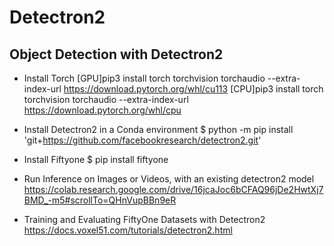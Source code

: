 # Detectron2
Object Detection with Detectron2
--------------------------------

- Install Torch
[GPU]pip3 install torch torchvision torchaudio --extra-index-url https://download.pytorch.org/whl/cu113
[CPU]pip3 install torch torchvision torchaudio --extra-index-url https://download.pytorch.org/whl/cpu

- Install Detectron2 in a Conda environment
$ python -m pip install 'git+https://github.com/facebookresearch/detectron2.git'
  
- Install Fiftyone
$ pip install fiftyone
  
- Run Inference on Images or Videos, with an existing detectron2 model
 https://colab.research.google.com/drive/16jcaJoc6bCFAQ96jDe2HwtXj7BMD_-m5#scrollTo=QHnVupBBn9eR
  
- Training and Evaluating FiftyOne Datasets with Detectron2
https://docs.voxel51.com/tutorials/detectron2.html
